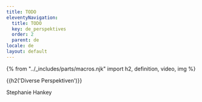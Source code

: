 ```yaml
---
title: TODO
eleventyNavigation:
  title: TODO
  key: de_perspektives
  order: 2
  parent: de
locale: de
layout: default
---
```


{% from "../_includes/parts/macros.njk" import h2, definition, video, img %}

{{h2('Diverse Perspektiven')}}

Stephanie Hankey